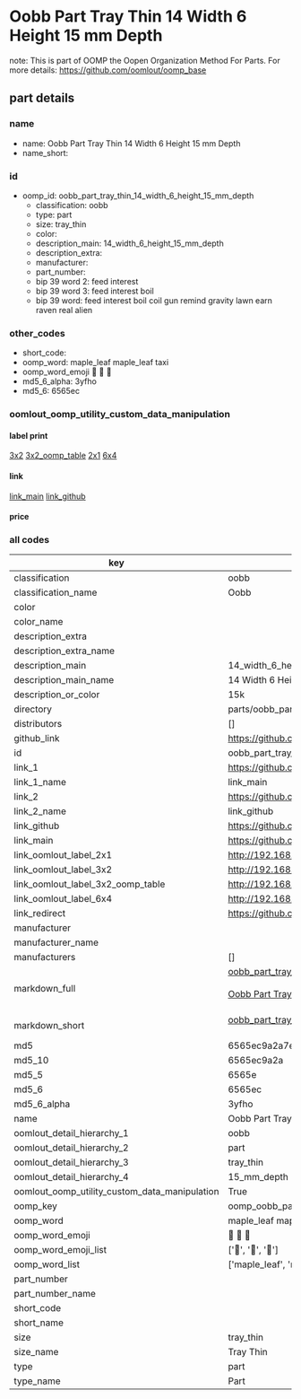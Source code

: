 # Oobb Part Tray Thin 14 Width 6 Height 15 mm Depth  

note: This is part of OOMP the Oopen Organization Method For Parts. For more details: https://github.com/oomlout/oomp_base

##  part details
  







### name
* name: Oobb Part Tray Thin 14 Width 6 Height 15 mm Depth
* name_short: 
### id
* oomp_id: oobb_part_tray_thin_14_width_6_height_15_mm_depth
  * classification: oobb
  * type: part
  * size: tray_thin
  * color: 
  * description_main: 14_width_6_height_15_mm_depth
  * description_extra: 
  * manufacturer: 
  * part_number: 
  * bip 39 word 2: feed interest
  * bip 39 word 3: feed interest boil
  * bip 39 word: feed interest boil coil gun remind gravity lawn earn raven real alien

### other_codes
* short_code: 
* oomp_word: maple_leaf maple_leaf taxi
* oomp_word_emoji :maple_leaf: :maple_leaf: :taxi:
* md5_6_alpha: 3yfho
* md5_6: 6565ec






### oomlout_oomp_utility_custom_data_manipulation
#### label print
[3x2](http://192.168.1.245:1112/?label=oomp%203yfho)
[3x2_oomp_table](http://192.168.1.108:1112/?label=oomp%203yfho)
[2x1](http://192.168.1.242:1112/?label=oomp%203yfho)
[6x4](http://192.168.1.55:1112/?label=oomp%203yfho)    

#### link

[link_main](https://github.com/oomlout/oomlout_oomp_version_1_messy/tree/main/parts/oobb_part_tray_thin_14_width_6_height_15_mm_depth) [link_github](https://github.com/oomlout/oomlout_oomp_version_1_messy/tree/main/parts/oobb_part_tray_thin_14_width_6_height_15_mm_depth)                             

#### price







### all codes 
| key | value |  
| --- | --- |  
| classification | oobb |  
| classification_name | Oobb |  
| color |  |  
| color_name |  |  
| description_extra |  |  
| description_extra_name |  |  
| description_main | 14_width_6_height_15_mm_depth |  
| description_main_name | 14 Width 6 Height 15 mm Depth |  
| description_or_color | 15k |  
| directory | parts/oobb_part_tray_thin_14_width_6_height_15_mm_depth |  
| distributors | [] |  
| github_link | https://github.com/oomlout/oomlout_oomp_part_src/tree/main/parts/oobb_part_tray_thin_14_width_6_height_15_mm_depth |  
| id | oobb_part_tray_thin_14_width_6_height_15_mm_depth |  
| link_1 | https://github.com/oomlout/oomlout_oomp_version_1_messy/tree/main/parts/oobb_part_tray_thin_14_width_6_height_15_mm_depth |  
| link_1_name | link_main |  
| link_2 | https://github.com/oomlout/oomlout_oomp_version_1_messy/tree/main/parts/oobb_part_tray_thin_14_width_6_height_15_mm_depth |  
| link_2_name | link_github |  
| link_github | https://github.com/oomlout/oomlout_oomp_version_1_messy/tree/main/parts/oobb_part_tray_thin_14_width_6_height_15_mm_depth |  
| link_main | https://github.com/oomlout/oomlout_oomp_version_1_messy/tree/main/parts/oobb_part_tray_thin_14_width_6_height_15_mm_depth |  
| link_oomlout_label_2x1 | http://192.168.1.242:1112/?label=oomp%203yfho |  
| link_oomlout_label_3x2 | http://192.168.1.245:1112/?label=oomp%203yfho |  
| link_oomlout_label_3x2_oomp_table | http://192.168.1.108:1112/?label=oomp%203yfho |  
| link_oomlout_label_6x4 | http://192.168.1.55:1112/?label=oomp%203yfho |  
| link_redirect | https://github.com/oomlout/oomlout_oomp_version_1_messy/tree/main/parts/oobb_part_tray_thin_14_width_6_height_15_mm_depth |  
| manufacturer |  |  
| manufacturer_name |  |  
| manufacturers | [] |  
| markdown_full | [oobb_part_tray_thin_14_width_6_height_15_mm_depth](none)<br>[](none)<br>[Oobb Part Tray Thin 14 Width 6 Height 15 Mm Depth](none)<br><br> |  
| markdown_short | [oobb_part_tray_thin_14_width_6_height_15_mm_depth](none)<br><br> |  
| md5 | 6565ec9a2a7e0cc2d733f2d4321d6aa5 |  
| md5_10 | 6565ec9a2a |  
| md5_5 | 6565e |  
| md5_6 | 6565ec |  
| md5_6_alpha | 3yfho |  
| name | Oobb Part Tray Thin 14 Width 6 Height 15 mm Depth |  
| oomlout_detail_hierarchy_1 | oobb |  
| oomlout_detail_hierarchy_2 | part |  
| oomlout_detail_hierarchy_3 | tray_thin |  
| oomlout_detail_hierarchy_4 | 15_mm_depth |  
| oomlout_oomp_utility_custom_data_manipulation | True |  
| oomp_key | oomp_oobb_part_tray_thin_14_width_6_height_15_mm_depth |  
| oomp_word | maple_leaf maple_leaf taxi |  
| oomp_word_emoji | :maple_leaf: :maple_leaf: :taxi: |  
| oomp_word_emoji_list | [':maple_leaf:', ':maple_leaf:', ':taxi:'] |  
| oomp_word_list | ['maple_leaf', 'maple_leaf', 'taxi'] |  
| part_number |  |  
| part_number_name |  |  
| short_code |  |  
| short_name |  |  
| size | tray_thin |  
| size_name | Tray Thin |  
| type | part |  
| type_name | Part |  
